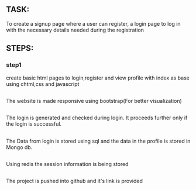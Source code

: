 ## TASK:

To create a signup page where a user can register, a login page to log in with the necessary details needed during the registration

## STEPS:

### step1
create basic html pages to login,register and view profile with index as base using chtml,css and javascript 

<h2 Step:2></h2>
The website is made responsive using bootstrap(For better visualization)

<h2 Step:3></h2>
The login is generated and checked during login. It proceeds further only if the login is successful.

<h2 Step:4></h2>
The Data from login is stored using sql and the data in the profile is stored in Mongo db.


<h2 Step:5></h2>
Using redis the session information is being stored 

<h2 Step:6></h2>
The project is pushed into github and it's link is provided


